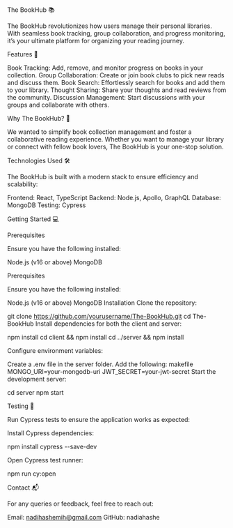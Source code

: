 The BookHub 📚

The BookHub revolutionizes how users manage their personal libraries. With seamless book tracking, group collaboration, and progress monitoring, it’s your ultimate platform for organizing your reading journey.

Features 🚀

Book Tracking: Add, remove, and monitor progress on books in your collection.
Group Collaboration: Create or join book clubs to pick new reads and discuss them.
Book Search: Effortlessly search for books and add them to your library.
Thought Sharing: Share your thoughts and read reviews from the community.
Discussion Management: Start discussions with your groups and collaborate with others.

Why The BookHub? 🌟

 We wanted to simplify book collection management and foster a collaborative reading experience. 
 Whether you want to manage your library or connect with fellow book lovers, The BookHub is your one-stop solution.

 Technologies Used 🛠️
 
The BookHub is built with a modern stack to ensure efficiency and scalability:

Frontend: React, TypeScript
Backend: Node.js, Apollo, GraphQL
Database: MongoDB
Testing: Cypress

Getting Started 💻

Prerequisites

Ensure you have the following installed:

Node.js (v16 or above)
MongoDB

Prerequisites

Ensure you have the following installed:

Node.js (v16 or above)
MongoDB
Installation
Clone the repository:

git clone https://github.com/yourusername/The-BookHub.git
cd The-BookHub
Install dependencies for both the client and server:

npm install
cd client && npm install
cd ../server && npm install

Configure environment variables:

Create a .env file in the server folder.
Add the following:
makefile
MONGO_URI=your-mongodb-uri
JWT_SECRET=your-jwt-secret
Start the development server:

cd server
npm start

Testing 🧪

Run Cypress tests to ensure the application works as expected:

Install Cypress dependencies:

npm install cypress --save-dev

Open Cypress test runner:

npm run cy:open 

Contact 📬

For any queries or feedback, feel free to reach out:

Email: nadihashemih@gmail.com
GitHub: nadiahashe
